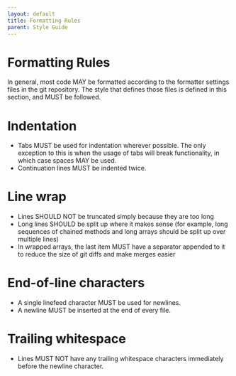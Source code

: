 ```yaml
---
layout: default
title: Formatting Rules
parent: Style Guide
---
```


# Formatting Rules

In general, most code MAY be formatted according to the formatter settings files in the git repository. The style that defines those files is defined in this section, and MUST be followed.

# Indentation

* Tabs MUST be used for indentation wherever possible. The only exception to this is when the usage of tabs will break functionality, in which case spaces MAY be used.
* Continuation lines MUST be indented twice.

# Line wrap

* Lines SHOULD NOT be truncated simply because they are too long
* Long lines SHOULD be split up where it makes sense (for example, long sequences of chained methods and long arrays should be split up over multiple lines)
* In wrapped arrays, the last item MUST have a separator appended to it to reduce the size of git diffs and make merges easier

# End-of-line characters

* A single linefeed character MUST be used for newlines.
* A newline MUST be inserted at the end of every file.

# Trailing whitespace

* Lines MUST NOT have any trailing whitespace characters immediately before the newline character.
